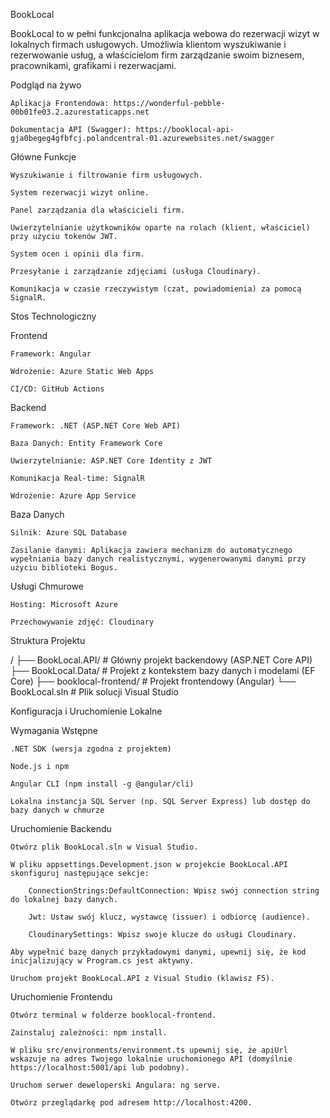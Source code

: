 BookLocal

BookLocal to w pełni funkcjonalna aplikacja webowa do rezerwacji wizyt w lokalnych firmach usługowych. Umożliwia klientom wyszukiwanie i rezerwowanie usług, a właścicielom firm zarządzanie swoim biznesem, pracownikami, grafikami i rezerwacjami.

Podgląd na żywo

    Aplikacja Frontendowa: https://wonderful-pebble-00b01fe03.2.azurestaticapps.net

    Dokumentacja API (Swagger): https://booklocal-api-gja0begeg4gfbfcj.polandcentral-01.azurewebsites.net/swagger

Główne Funkcje

    Wyszukiwanie i filtrowanie firm usługowych.

    System rezerwacji wizyt online.

    Panel zarządzania dla właścicieli firm.

    Uwierzytelnianie użytkowników oparte na rolach (klient, właściciel) przy użyciu tokenów JWT.

    System ocen i opinii dla firm.

    Przesyłanie i zarządzanie zdjęciami (usługa Cloudinary).

    Komunikacja w czasie rzeczywistym (czat, powiadomienia) za pomocą SignalR.

Stos Technologiczny

Frontend

    Framework: Angular

    Wdrożenie: Azure Static Web Apps

    CI/CD: GitHub Actions

Backend

    Framework: .NET (ASP.NET Core Web API)

    Baza Danych: Entity Framework Core

    Uwierzytelnianie: ASP.NET Core Identity z JWT

    Komunikacja Real-time: SignalR

    Wdrożenie: Azure App Service

Baza Danych

    Silnik: Azure SQL Database

    Zasilanie danymi: Aplikacja zawiera mechanizm do automatycznego wypełniania bazy danych realistycznymi, wygenerowanymi danymi przy użyciu biblioteki Bogus.

Usługi Chmurowe

    Hosting: Microsoft Azure

    Przechowywanie zdjęć: Cloudinary

Struktura Projektu

/
├── BookLocal.API/         # Główny projekt backendowy (ASP.NET Core API)
├── BookLocal.Data/        # Projekt z kontekstem bazy danych i modelami (EF Core)
├── booklocal-frontend/    # Projekt frontendowy (Angular)
└── BookLocal.sln          # Plik solucji Visual Studio

Konfiguracja i Uruchomienie Lokalne

Wymagania Wstępne

    .NET SDK (wersja zgodna z projektem)

    Node.js i npm

    Angular CLI (npm install -g @angular/cli)

    Lokalna instancja SQL Server (np. SQL Server Express) lub dostęp do bazy danych w chmurze

Uruchomienie Backendu

    Otwórz plik BookLocal.sln w Visual Studio.

    W pliku appsettings.Development.json w projekcie BookLocal.API skonfiguruj następujące sekcje:

        ConnectionStrings:DefaultConnection: Wpisz swój connection string do lokalnej bazy danych.

        Jwt: Ustaw swój klucz, wystawcę (issuer) i odbiorcę (audience).

        CloudinarySettings: Wpisz swoje klucze do usługi Cloudinary.

    Aby wypełnić bazę danych przykładowymi danymi, upewnij się, że kod inicjalizujący w Program.cs jest aktywny.

    Uruchom projekt BookLocal.API z Visual Studio (klawisz F5).

Uruchomienie Frontendu

    Otwórz terminal w folderze booklocal-frontend.

    Zainstaluj zależności: npm install.

    W pliku src/environments/environment.ts upewnij się, że apiUrl wskazuje na adres Twojego lokalnie uruchomionego API (domyślnie https://localhost:5001/api lub podobny).

    Uruchom serwer deweloperski Angulara: ng serve.

    Otwórz przeglądarkę pod adresem http://localhost:4200.

